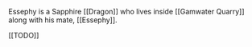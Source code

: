 Essephy is a Sapphire [[Dragon]] who lives inside [[Gamwater Quarry]] along with his mate, [[Essephy]].

[[TODO]]
